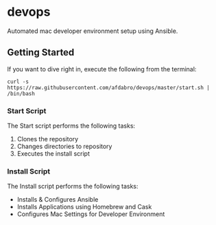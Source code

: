 # devops
Automated mac developer environment setup using Ansible.

## Getting Started

If you want to dive right in, execute the following from the terminal:
```
curl -s https://raw.githubusercontent.com/afdabro/devops/master/start.sh | /bin/bash
```

### Start Script
The Start script performs the following tasks:
1. Clones the repository
2. Changes directories to repository
3. Executes the install script

### Install Script
The Install script performs the following tasks:
* Installs & Configures Ansible
* Installs Applications using Homebrew and Cask
* Configures Mac Settings for Developer Environment
